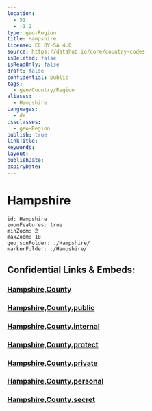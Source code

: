 ```yaml
---
location:
  - 51
  - -1.2
type: geo-Region
title: Hampshire
license: CC BY-SA 4.0
source: https://datahub.io/core/country-codes
isDeleted: false
isReadOnly: false
draft: false
confidential: public
tags:
  - geo/Country/Region
aliases:
  - Hampshire
Languages:
  - de
cssclasses:
  - geo-Region
publish: true
linkTitle:
keywords:
layout:
publishDate:
expiryDate:
---
```


# Hampshire

```leaflet
id: Hampshire
zoomFeatures: true 
minZoom: 2 
maxZoom: 18
geojsonFolder: ./Hampshire/
markerFolder: ./Hampshire/
```


## Confidential Links & Embeds: 

### [Hampshire,County](/_Standards/Earth/Continent/Europe/Europe~North/UK/England/Regions~England/South_East_England/Hampshire,County.md) 

### [Hampshire,County.public](/_public/Earth/Continent/Europe/Europe~North/UK/England/Regions~England/South_East_England/Hampshire,County.public.md) 

### [Hampshire,County.internal](/_internal/Earth/Continent/Europe/Europe~North/UK/England/Regions~England/South_East_England/Hampshire,County.internal.md) 

### [Hampshire,County.protect](/_protect/Earth/Continent/Europe/Europe~North/UK/England/Regions~England/South_East_England/Hampshire,County.protect.md) 

### [Hampshire,County.private](/_private/Earth/Continent/Europe/Europe~North/UK/England/Regions~England/South_East_England/Hampshire,County.private.md) 

### [Hampshire,County.personal](/_personal/Earth/Continent/Europe/Europe~North/UK/England/Regions~England/South_East_England/Hampshire,County.personal.md) 

### [Hampshire,County.secret](/_secret/Earth/Continent/Europe/Europe~North/UK/England/Regions~England/South_East_England/Hampshire,County.secret.md)

